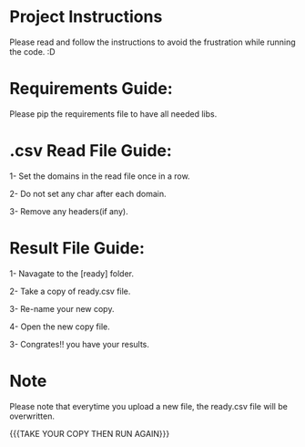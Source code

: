 # Project Instructions
Please read and follow the instructions to avoid the frustration while running the code. :D

# Requirements Guide:
Please pip the requirements file to have all needed libs.

# .csv Read File Guide:
1- Set the domains in the read file once in a row.

2- Do not set any char after each domain.

3- Remove any headers(if any).

# Result File Guide:
1- Navagate to the [ready] folder.

2- Take a copy of ready.csv file.

3- Re-name your new copy.

4- Open the new copy file.

3- Congrates!! you have your results.


# Note
Please note that everytime you upload a new file, the ready.csv file will be overwritten. 

{{{TAKE YOUR COPY THEN RUN AGAIN}}}
